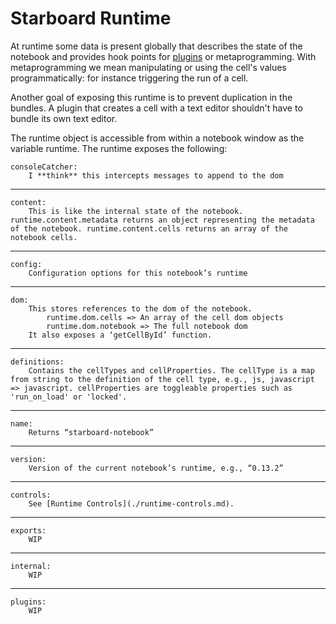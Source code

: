 # Starboard Runtime

At runtime some data is present globally that describes the state of the notebook and provides hook points for [plugins](./plugins.md) or metaprogramming. With metaprogramming we mean manipulating or using the cell's values programmatically: for instance triggering the run of a cell.

Another goal of exposing this runtime is to prevent duplication in the bundles. A plugin that creates a cell with a text editor shouldn't have to bundle its own text editor. 

The runtime object is accessible from within a notebook window as the variable runtime. The runtime exposes the following: 

    consoleCatcher: 
        I **think** this intercepts messages to append to the dom
---
    content: 
        This is like the internal state of the notebook. runtime.content.metadata returns an object representing the metadata of the notebook. runtime.content.cells returns an array of the notebook cells. 
---
    config: 
        Configuration options for this notebook’s runtime
---
    dom: 
        This stores references to the dom of the notebook.
            runtime.dom.cells => An array of the cell dom objects
            runtime.dom.notebook => The full notebook dom
        It also exposes a ‘getCellById’ function.
---
    definitions: 
        Contains the cellTypes and cellProperties. The cellType is a map from string to the definition of the cell type, e.g., js, javascript => javascript. cellProperties are toggleable properties such as 'run_on_load' or 'locked'. 
---
    name: 
        Returns “starboard-notebook”
---
    version: 
        Version of the current notebook’s runtime, e.g., “0.13.2”
---
    controls: 
        See [Runtime Controls](./runtime-controls.md). 
---
    exports:
        WIP
---
    internal:
        WIP
---
    plugins:
        WIP
